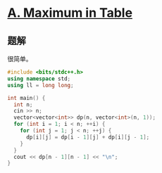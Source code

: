 # [A. Maximum in Table](https://codeforces.com/problemset/problem/509/A)

## 题解
很简单。

```cpp
#include <bits/stdc++.h>
using namespace std;
using ll = long long;

int main() {
  int n;
  cin >> n;
  vector<vector<int>> dp(n, vector<int>(n, 1));
  for (int i = 1; i < n; ++i) {
    for (int j = 1; j < n; ++j) {
      dp[i][j] = dp[i - 1][j] + dp[i][j - 1];
    }
  }
  cout << dp[n - 1][n - 1] << "\n";
}
```
